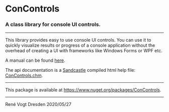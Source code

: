 # ConControls 
### A class library for console UI controls.

---
This library provides easy to use console UI controls. You can use it to quickly visualize results or progress
of a console application without the overhead of creating a UI with frameworks like Windows Forms or WPF etc.

A manual can be found [here](https://renevogt.github.io/ConControls/Manual.html).  

The api documentation is a [Sandcastle](https://github.com/EWSoftware/SHFB) compiled html help file: [ConControls.chm](docs/api/ConControls.chm).

---

This package is available at https://www.nuget.org/packages/ConControls.

---
Ren&eacute; Vogt
Dresden 2020/05/27

